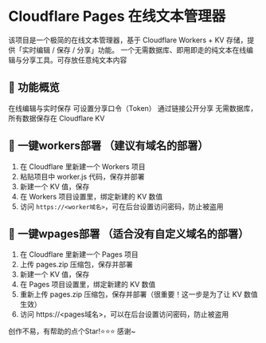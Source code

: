 # Cloudflare Pages 在线文本管理器
该项目是一个极简的在线文本管理器，基于 Cloudflare Workers + KV 存储，提供「实时编辑 / 保存 / 分享」功能。
一个无需数据库、即用即走的纯文本在线编辑与分享工具。可存放任意纯文本内容

## 🚀 功能概览
在线编辑与实时保存
可设置分享口令（Token）
通过链接公开分享
无需数据库，所有数据保存在 Cloudflare KV

## 🚀 一键workers部署 （建议有域名的部署）
1. 在 Cloudflare 里新建一个 Workers 项目  
2. 粘贴项目中 worker.js 代码，保存并部署  
3. 新建一个 KV 值，保存  
4. 在 Workers 项目设置里，绑定新建的 KV 数值  
5. 访问 `https://<worker域名>`，可在后台设置访问密码，防止被盗用

## 🚀 一键wpages部署 （适合没有自定义域名的部署）
1. 在 Cloudflare 里新建一个 Pages 项目  
2. 上传 pages.zip 压缩包，保存并部署  
3. 新建一个 KV 值，保存  
4. 在 Pages 项目设置里，绑定新建的 KV 数值  
5. 重新上传 pages.zip 压缩包，保存并部署（很重要！这一步是为了让 KV 数值生效）  
6. 访问 https://<pages域名>，可以在后台设置访问密码，防止被盗用

创作不易，有帮助的点个Star!⭐⭐⭐
感谢~
